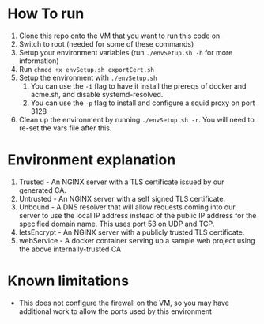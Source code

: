 # How To run

1. Clone this repo onto the VM that you want to run this code on.
2. Switch to root (needed for some of these commands)
3. Setup your environment variables (run `./envSetup.sh -h` for more information)
4. Run `chmod +x envSetup.sh exportCert.sh`
5. Setup the environment with `./envSetup.sh` 
   1. You can use the `-i` flag to have it install the prereqs of docker and acme.sh, and disable systemd-resolved.
   2. You can use the `-p` flag to install and configure a squid proxy on port 3128
6. Clean up the environment by running `./envSetup.sh -r`. You will need to re-set the vars file after this. 

# Environment explanation

1. Trusted - An NGINX server with a TLS certificate issued by our generated CA.
2. Untrusted - An NGINX server with a self signed TLS certificate.
3. Unbound - A DNS resolver that will allow requests coming into our server to use the local IP address instead of the public IP address for the specified domain name. This uses port 53 on UDP and TCP.
4. letsEncrypt - An NGINX server with a publicly trusted TLS certificate.
5. webService - A docker container serving up a sample web project using the above internally-trusted CA

# Known limitations

* This does not configure the firewall on the VM, so you may have additional work to allow the ports used by this environment
